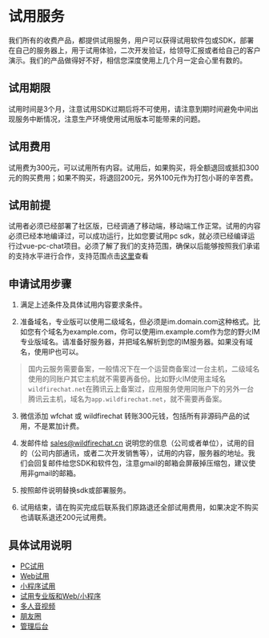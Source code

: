 # 试用服务
我们所有的收费产品，都提供试用服务，用户可以获得试用软件包或SDK，部署在自己的服务器上，用于试用体验，二次开发验证，给领导汇报或者给自己的客户演示。我们的产品做得好不好，相信您深度使用上几个月一定会心里有数的。

## 试用期限
试用时间是3个月，注意试用SDK过期后将不可使用，请注意到期时间避免中间出现服务中断情况，注意生产环境使用试用版本可能带来的问题。

## 试用费用
试用费为300元，可以试用所有内容。试用后，如果购买，将全额退回或抵扣300元的购买费用；如果不购买，将退回200元，另外100元作为打包小哥的辛苦费。

## 试用前提
试用者必须已经部署了社区版，已经调通了移动端，移动端工作正常。试用的内容必须已经本地编译过，可以成功运行，比如您要试用pc sdk，就必须已经编译运行过vue-pc-chat项目。必须了解了我们的支持范围，确保以后能够按照我们承诺的支持水平进行合作，支持范围点击[这里](../base_knowledge/support.md)查看

## 申请试用步骤
1. 满足上述条件及具体试用内容要求条件。

2. 准备域名，专业版可以使用二级域名，但必须是im.domain.com这种格式。比如您有个域名为example.com，你可以使用im.example.com作为您的野火IM专业版域名。请准备好服务器，并把域名解析到您的IM服务器。如果没有域名，使用IP也可以。
> 国内云服务需要备案，一般情况下在一个运营商备案过一台主机，二级域名使用的同账户其它主机就不需要再备份。比如野火IM使用主域名```wildfirechat.net```在腾讯云上备案过，应用服务使用同账户下的另外一台腾讯云主机，域名为```app.wildfirechat.net```，就不需要再备案。

3. 微信添加 wfchat 或 wildfirechat 转账300元钱，包括所有非源码产品的试用，不是累加计费。

4. 发邮件给 sales@wildfirechat.cn 说明您的信息（公司或者单位），试用的目的（公司内部通讯，或者二次开发销售等），试用的内容，服务器的地址。我们会回复邮件给您SDK和软件包，注意gmail的邮箱会屏蔽掉压缩包，建议使用非gmail的邮箱。

5. 按照邮件说明替换sdk或部署服务。

6. 试用结束，请在购买完成后联系我们原路退还全部试用费用，如果决定不购买也请联系退还200元试用费。

## 具体试用说明
* [PC试用](pc.md)
* [Web试用](web.md)
* [小程序试用](wx.md)
* [试用专业版和Web/小程序](trial.md)
* [多人音视频](voip.md)
* [朋友圈](moments.md)
* [管理后台](management_server.md)
